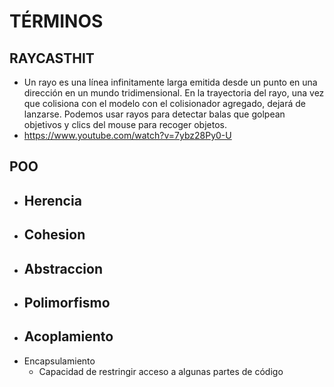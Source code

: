 # TÉRMINOS

## RAYCASTHIT
- Un rayo es una línea infinitamente larga emitida desde un punto en una dirección en un mundo tridimensional.
En la trayectoria del rayo, una vez que colisiona con el modelo con el colisionador agregado, dejará de lanzarse. 
Podemos usar rayos para detectar balas que golpean objetivos y clics del mouse para recoger objetos.
- https://www.youtube.com/watch?v=7ybz28Py0-U


## POO

- Herencia
  - 
- Cohesion
  -
- Abstraccion
  - 
- Polimorfismo
  - 
- Acoplamiento
  -
- Encapsulamiento
  - Capacidad de restringir acceso a algunas partes de código
